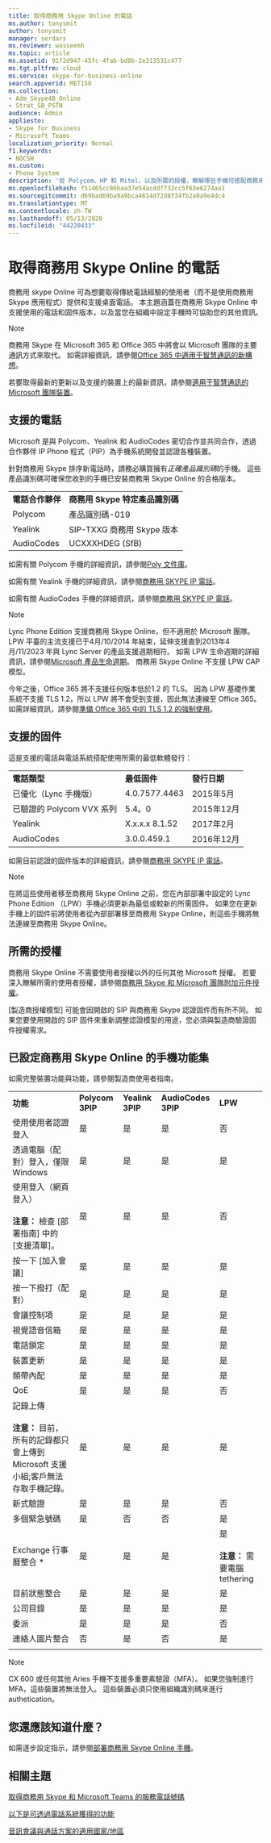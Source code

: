 ```yaml
---
title: 取得商務用 Skype Online 的電話
ms.author: tonysmit
author: tonysmit
manager: serdars
ms.reviewer: wasseemh
ms.topic: article
ms.assetid: 91f2d947-45fc-4fab-bd8b-2e313531c477
ms.tgt.pltfrm: cloud
ms.service: skype-for-business-online
search.appverid: MET150
ms.collection:
- Adm_Skype4B_Online
- Strat_SB_PSTN
audience: Admin
appliesto:
- Skype for Business
- Microsoft Teams
localization_priority: Normal
f1.keywords:
- NOCSH
ms.custom:
- Phone System
description: '從 Polycom、HP 和 Mitel，以及所需的授權，瞭解哪些手機可搭配商務用 Skype 使用。 '
ms.openlocfilehash: f51465cc86baa37e54acddf732cc5f63e6274aa1
ms.sourcegitcommit: d69bad69ba9a9bca4614d72d8f34fb2a0a9e4dc4
ms.translationtype: MT
ms.contentlocale: zh-TW
ms.lasthandoff: 05/13/2020
ms.locfileid: "44220433"
---
```

# <a name="getting-phones-for-skype-for-business-online"></a>取得商務用 Skype Online 的電話

商務用 skype Online 可為想要取得傳統電話經驗的使用者（而不是使用商務用 Skype 應用程式）提供和支援桌面電話。 本主題涵蓋在商務用 Skype Online 中支援使用的電話和固件版本，以及當您在組織中設定手機時可協助您的其他資訊。

> [!NOTE]
> 商務用 Skype 在 Microsoft 365 和 Office 365 中將會以 Microsoft 團隊的主要通訊方式來取代。  如需詳細資訊，請參閱[Office 365 中適用于智慧通訊的新構想](https://www.microsoft.com/microsoft-365/blog/2017/09/25/a-new-vision-for-intelligent-communications-in-office-365/)。
>
>若要取得最新的更新以及支援的裝置上的最新資訊，請參閱[適用于智慧通訊的 Microsoft 團隊裝置](https://products.office.com/microsoft-teams/across-devices?ms.url=officecomteamsdevices&rtc=1)。
  
## <a name="supported-phones"></a>支援的電話
  
Microsoft 是與 Polycom、Yealink 和 AudioCodes 密切合作並共同合作，透過合作夥伴 IP Phone 程式（PIP）為手機系統開發並認證各種裝置。
  
針對商務用 Skype 排序新電話時，請務必購買擁有*正確產品識別碼*的手機。 這些產品識別碼可確保您收到的手機已安裝商務用 Skype Online 的合格版本。
  
|||
|:-----|:-----|
|**電話合作夥伴** <br/> |**商務用 Skype 特定產品識別碼** <br/> |
|Polycom  <br/> |產品識別碼-019  <br/> |
|Yealink  <br/> |SIP-TXXG 商務用 Skype 版本  <br/> |
|AudioCodes  <br/> |UCXXXHDEG (SfB)  <br/> |
   
如需有關 Polycom 手機的詳細資訊，請參閱[Poly 文件庫](https://documents.polycom.com/category/voice)。
  
如需有關 Yealink 手機的詳細資訊，請參閱[商務用 SKYPE IP 電話](http://www.yealink.com/products_list_10.html#filter2)。
  
如需有關 AudioCodes 手機的詳細資訊，請參閱[商務用 SKYPE IP 電話](https://www.audiocodes.com/solutions-products/products/products-for-microsoft-365/ip-phones-room-solutions)。
  
> [!NOTE]
> Lync Phone Edition 支援商務用 Skype Online，但不適用於 Microsoft 團隊。 LPW 平臺的主流支援已于4月/10/2014 年結束，延伸支援直到2013年4月/11/2023 年與 Lync Server 的產品支援週期相符。 如需 LPW 生命週期的詳細資訊，請參閱[Microsoft 產品生命週期](https://support.microsoft.com/lifecycle/search?qid=&amp;alpha=Lync%20Phone%20Edition&amp;Filter=FilterNO)。 商務用 Skype Online 不支援 LPW CAP 模型。
>
> 今年之後，Office 365 將不支援任何版本低於1.2 的 TLS。 因為 LPW 基礎作業系統不支援 TLS 1.2，所以 LPW 將不會受到支援，因此無法連線至 Office 365。 如需詳細資訊，請參閱[準備 Office 365 中的 TLS 1.2 的強制使用](https://support.microsoft.com/en-gb/help/4057306/preparing-for-tls-1-2-in-office-365)。
  
## <a name="supported-firmware"></a>支援的固件

這是支援的電話與電話系統搭配使用所需的最低軟體發行：
  
||||
|:-----|:-----|:-----|
|**電話類型** <br/> |**最低固件** <br/> |**發行日期** <br/> |
|已優化（Lync 手機版）  <br/> |4.0.7577.4463  <br/> |2015年5月  <br/> |
|已驗證的 Polycom VVX 系列  <br/> |5.4。0  <br/> |2015年12月  <br/> |
|Yealink  <br/> |X.x.x.x 8.1.52  <br/> |2017年2月  <br/> |
|AudioCodes  <br/> |3.0.0.459.1  <br/> |2016年12月  <br/> |

如需目前認證的固件版本的詳細資訊，請參閱[商務用 SKYPE IP 電話](https://docs.microsoft.com/skypeforbusiness/certification/devices-ip-phones#conference-phones)。

> [!NOTE]
> 在將這些使用者移至商務用 Skype Online 之前，您在內部部署中設定的 Lync Phone Edition （LPW）手機必須更新為最低或較新的所需固件。 如果您在更新手機上的固件前將使用者從內部部署移至商務用 Skype Online，則這些手機將無法連線至商務用 Skype Online。 
  
## <a name="required-licenses"></a>所需的授權

商務用 Skype Online 不需要使用者授權以外的任何其他 Microsoft 授權。 若要深入瞭解所需的使用者授權，請參閱[商務用 Skype 和 Microsoft 團隊附加元件授權](../../skype-for-business-and-microsoft-teams-add-on-licensing/skype-for-business-and-microsoft-teams-add-on-licensing.md)。
  
[製造商授權模型] 可能會因開啟的 SIP 與商務用 Skype 認證固件而有所不同。 如果您要使用開啟的 SIP 固件來重新調整認證模型的用途，您必須與製造商驗證固件授權需求。
  
## <a name="skype-for-business-online-connected-phones-feature-set"></a>已設定商務用 Skype Online 的手機功能集

如需完整裝置功能與功能，請參閱製造商使用者指南。
  
||||||
|:-----|:-----|:-----|:-----|:-----|
|**功能** <br/> |**Polycom 3PIP** <br/> |**Yealink 3PIP** <br/> |**AudioCodes 3PIP** <br/> |**LPW** <br/> |
|使用使用者認證登入  <br/> |是  <br/> |是  <br/> |是  <br/> |否  <br/> |
|透過電腦（配對）登入，僅限 Windows  <br/> |是  <br/> |是  <br/> |是  <br/> |是  <br/> |
|使用登入（網頁登入）  <br/>  <br/> **注意：** 檢查 [部署指南] 中的 [支援清單]。           |是  <br/> |是  <br/> |是  <br/> |否  <br/> |
|按一下 [加入會議]  <br/> |是  <br/> |是  <br/> |是  <br/> |是  <br/> |
|按一下撥打（配對）  <br/> |是  <br/> |是  <br/> |是  <br/> |是  <br/> |
|會議控制項  <br/> |是  <br/> |是  <br/> |是  <br/> |是  <br/> |
|視覺語音信箱  <br/> |是  <br/> |是  <br/> |是  <br/> |是  <br/> |
|電話鎖定  <br/> |是  <br/> |是  <br/> |是  <br/> |是  <br/> |
|裝置更新  <br/> |是  <br/> |是  <br/> |是  <br/> |是  <br/> |
|頻帶內配  <br/> |是  <br/> |是  <br/> |是  <br/> |是  <br/> |
|QoE  <br/> |是  <br/> |是  <br/> |是  <br/> |否  <br/> |
|記錄上傳  <br/> <br/> **注意：** 目前，所有的記錄都只會上傳到 Microsoft 支援小組;客戶無法存取手機記錄。           |是  <br/> |是  <br/> |是  <br/> |是  <br/> |
|新式驗證  <br/> |是  <br/> |是  <br/> |是  <br/> |否  <br/> |
|多個緊急號碼  <br/> |是  <br/> |否  <br/> |否  <br/> |是  <br/> |
|Exchange 行事曆整合 *  <br/> |是  <br/> |是  <br/> |是  <br/> |是  <br/> <br/> **注意：** 需要電腦 tethering           |
|目前狀態整合  <br/> |是  <br/> |是  <br/> |是  <br/> |是  <br/> |
|公司目錄  <br/> |是  <br/> |是  <br/> |是  <br/> |是  <br/> |
|委派  <br/> |是  <br/> |是  <br/> |是  <br/> |否  <br/> |
|連絡人圖片整合  <br/> |否  <br/> |是  <br/> |否  <br/> |是  <br/> |
||||||

     
> [!NOTE]
> CX 600 或任何其他 Aries 手機不支援多重要素驗證（MFA）。 如果您強制進行 MFA，這些裝置將無法登入。 這些裝置必須只使用組織識別碼來進行 authetication。
 
## <a name="what-else-should-you-know"></a>您還應該知道什麼？
如需逐步設定指示，請參閱[部署商務用 Skype Online 手機](deploying-skype-for-business-online-phones.md)。

## <a name="related-topics"></a>相關主題
[取得商務用 Skype 和 Microsoft Teams 的服務電話號碼](../getting-service-phone-numbers.md)

[以下是可透過電話系統獲得的功能](/MicrosoftTeams/here-s-what-you-get-with-phone-system)

[音訊會議與通話方案的適用國家/地區](/microsoftteams/country-and-region-availability-for-audio-conferencing-and-calling-plans/country-and-region-availability-for-audio-conferencing-and-calling-plans)

  
 
